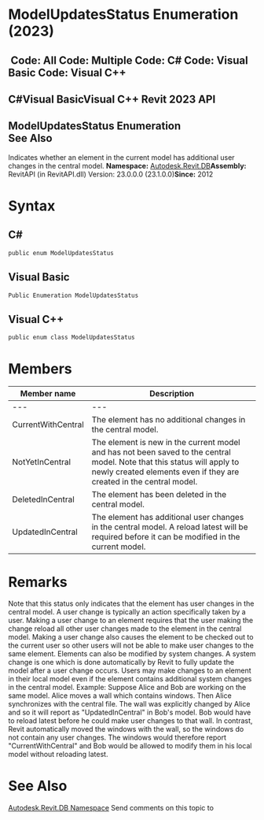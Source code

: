 # ModelUpdatesStatus Enumeration (2023)

﻿
 Code: All Code: Multiple Code: C# Code: Visual Basic Code: Visual C++   
---  
C#Visual BasicVisual C++
Revit 2023 API  
---  
ModelUpdatesStatus Enumeration  
See Also  
---  
Indicates whether an element in the current model has additional user changes in the central model. 
**Namespace:** [Autodesk.Revit.DB](87546ba7-461b-c646-cbb1-2cb8f5bff8b2.md "Autodesk.Revit.DB Namespace")**Assembly:** RevitAPI (in RevitAPI.dll) Version: 23.0.0.0 (23.1.0.0)**Since:** 2012 
# Syntax
C#  
---  
```text
public enum ModelUpdatesStatus
```
  
Visual Basic  
---  
```text
Public Enumeration ModelUpdatesStatus
```
  
Visual C++  
---  
```text
public enum class ModelUpdatesStatus
```
  
# Members
| Member name | Description |
| --- | --- |
| --- | --- |
| CurrentWithCentral | The element has no additional changes in the central model. |
| NotYetInCentral | The element is new in the current model and has not been saved to the central model. Note that this status will apply to newly created elements even if they are created in the central model. |
| DeletedInCentral | The element has been deleted in the central model. |
| UpdatedInCentral | The element has additional user changes in the central model. A reload latest will be required before it can be modified in the current model. |

# Remarks
Note that this status only indicates that the element has user changes in the central model. A user change is typically an action specifically taken by a user. Making a user change to an element requires that the user making the change reload all other user changes made to the element in the central model. Making a user change also causes the element to be checked out to the current user so other users will not be able to make user changes to the same element.
Elements can also be modified by system changes. A system change is one which is done automatically by Revit to fully update the model after a user change occurs. Users may make changes to an element in their local model even if the element contains additional system changes in the central model.
Example: Suppose Alice and Bob are working on the same model. Alice moves a wall which contains windows. Then Alice synchronizes with the central file. The wall was explicitly changed by Alice and so it will report as "UpdatedInCentral" in Bob's model. Bob would have to reload latest before he could make user changes to that wall. In contrast, Revit automatically moved the windows with the wall, so the windows do not contain any user changes. The windows would therefore report "CurrentWithCentral" and Bob would be allowed to modify them in his local model without reloading latest.
# See Also
[Autodesk.Revit.DB Namespace](87546ba7-461b-c646-cbb1-2cb8f5bff8b2.md "Autodesk.Revit.DB Namespace")
Send comments on this topic to 